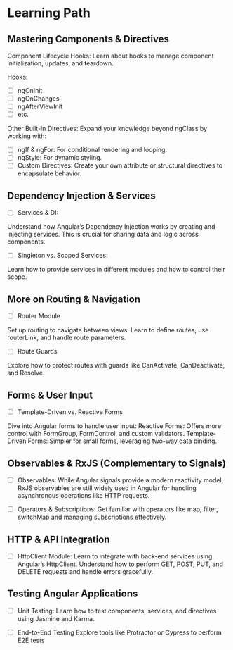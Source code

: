 # Learning Path

## Mastering Components & Directives

Component Lifecycle Hooks:
Learn about hooks to manage component initialization, updates, and teardown.

Hooks:

- [ ] ngOnInit
- [ ] ngOnChanges
- [ ]  ngAfterViewInit
- [ ]  etc.

Other Built-in Directives:
Expand your knowledge beyond ngClass by working with:

- [ ] ngIf & ngFor: For conditional rendering and  looping.
- [ ] ngStyle: For dynamic styling.
- [ ] Custom Directives: Create your own attribute or structural directives to encapsulate behavior.

## Dependency Injection & Services

- [ ] Services & DI:

Understand how Angular’s Dependency Injection works by creating and injecting services. This is crucial for sharing data and logic across components.

- [ ] Singleton vs. Scoped Services:

Learn how to provide services in different modules and how to control their scope.


## More on Routing & Navigation

- [ ] Router Module

Set up routing to navigate between views. Learn to define routes, use routerLink, and handle route parameters.

- [ ] Route Guards

Explore how to protect routes with guards like CanActivate, CanDeactivate, and Resolve.

## Forms & User Input

- [ ] Template-Driven vs. Reactive Forms

Dive into Angular forms to handle user input:
Reactive Forms: Offers more control with FormGroup, FormControl, and custom validators.
Template-Driven Forms: Simpler for small forms, leveraging two-way data binding.

## Observables & RxJS (Complementary to Signals)

- [ ] Observables:
While Angular signals provide a modern reactivity model, RxJS observables are still widely used in Angular for handling asynchronous operations like HTTP requests.

- [ ] Operators & Subscriptions:
Get familiar with operators like map, filter, switchMap and managing subscriptions effectively.

## HTTP & API Integration

- [ ] HttpClient Module:
Learn to integrate with back-end services using Angular’s HttpClient. Understand how to perform GET, POST, PUT, and DELETE requests and handle errors gracefully.

## Testing Angular Applications

- [ ] Unit Testing:
Learn how to test components, services, and directives using Jasmine and Karma.

- [ ] End-to-End Testing
Explore tools like Protractor or Cypress to perform E2E tests

